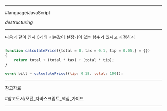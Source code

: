 
---

#language/JavaScript 

*destructuring*

---

다음과 같이 인자 3개의 기본값이 설정되어 있는 함수가 있다고 가정하자

```javascript

function calculatePrice({total = 0, tax = 0.1, tip = 0.05,} = {})
{
	return total + (total * tax) + (total * tip);
}

const bill = calculatePrice({tip: 0.15, total: 150});

```

---

참고자료

#참고도서/모던_자바스크립트_핵심_가이드 

---